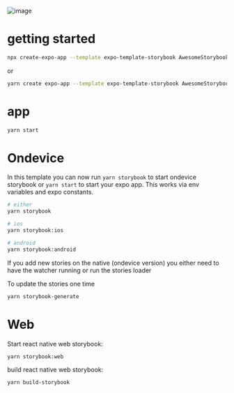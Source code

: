![image](https://user-images.githubusercontent.com/3481514/145904252-92e3dc1e-591f-410f-88a1-b4250f4ba6f2.png)

# getting started

```sh
npx create-expo-app --template expo-template-storybook AwesomeStorybook
```

or

```sh
yarn create expo-app --template expo-template-storybook AwesomeStorybook
```

# app

```sh
yarn start
```

# Ondevice

In this template you can now run `yarn storybook` to start ondevice storybook or `yarn start` to start your expo app.
This works via env variables and expo constants.

```sh
# either
yarn storybook

# ios
yarn storybook:ios

# android
yarn storybook:android
```

If you add new stories on the native (ondevice version) you either need to have the watcher running or run the stories loader

To update the stories one time

```sh
yarn storybook-generate
```

# Web

Start react native web storybook:

```
yarn storybook:web
```

build react native web storybook:

```sh
yarn build-storybook
```
